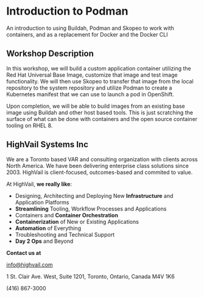# Introduction to Podman

An introduction to using Buildah, Podman and Skopeo to work with containers, and as a replacement for Docker and the Docker CLI

## Workshop Description

In this workshop, we will build a custom application container utilizing the Red Hat Universal Base Image, customize that image and test image functionality. We will then use Skopeo to transfer that image from the local repository to the system repository and utilize Podman to create a Kubernetes manifest that we can use to launch a pod in OpenShift.

Upon completion, we will be able to build images from an existing base image using Buildah and other host based tools. This is just scratching the surface of what can be done with containers and the open source container tooling on RHEL 8.

## HighVail Systems Inc

We are a Toronto based VAR and consulting organization with clients across North America. We have been delivering enterprise class solutions since 2003.  HighVail is client-focused, outcomes-based and commited to value.

At HighVail, **we really like**:

- Designing, Architecting and Deploying New **Infrastructure** and Application Platforms
- **Streamlining** Tooling, Workflow Processes and Applications
- Containers and **Container Orchestration**
- **Containerization** of New or Existing Applications
- **Automation** of Everything
- Troubleshooting and Technical Support
- **Day 2 Ops** and Beyond

**Contact us at** 

info@highvail.com

1 St. Clair Ave. West, Suite 1201, Toronto, Ontario, Canada M4V 1K6

(416) 867-3000
